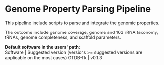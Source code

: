 # Genome Property Parsing Pipeline
This pipeline include scripts to parse and integrate the genomic properties.

The outcome include genome coverage, genome and 16S rRNA taxonomy, tRNAs, genome completeness, and scaffold parameters.

**Default software in the users' path:**    
Software | Suggested version (versions >= suggested versions are applicable on the most cases)
GTDB-Tk  | v0.1.3


